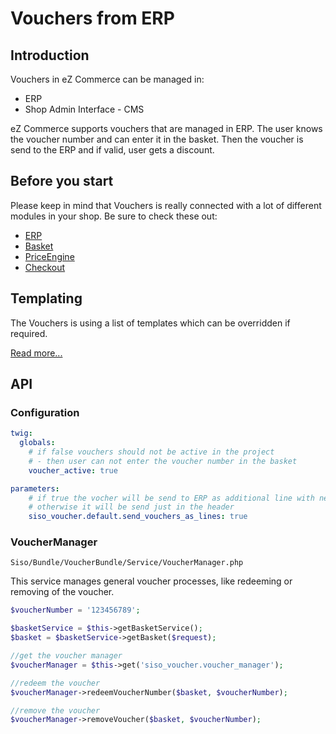 # Vouchers from ERP

## Introduction

Vouchers in eZ Commerce can be managed in:

- ERP
- Shop Admin Interface - CMS

eZ Commerce supports vouchers that are managed in ERP. The user knows the voucher number and can enter it in the basket. Then the voucher is send to the ERP and if valid, user gets a discount.

## Before you start 

Please keep in mind that Vouchers is really connected with a lot of different modules in your shop. Be sure to check these out:

- [ERP](../integrate_erp_systems/erp_communication/erp_communication.md)
- [Basket](../../guide/basket/basket.md)
- [PriceEngine](../../guide/price_engine/price_engine.md)
- [Checkout](../../guide/checkout/checkout.md)

## Templating

The Vouchers is using a list of templates which can be overridden if required. 

[Read more...](vouchers_templates.md)

## API

### Configuration

``` yaml
twig:
  globals:
    # if false vouchers should not be active in the project
    # - then user can not enter the voucher number in the basket
    voucher_active: true

parameters:
    # if true the vocher will be send to ERP as additional line with negative quantity
    # otherwise it will be send just in the header
    siso_voucher.default.send_vouchers_as_lines: true
```

### VoucherManager

`Siso/Bundle/VoucherBundle/Service/VoucherManager.php`

This service manages general voucher processes, like redeeming or removing of the voucher.

``` php
$voucherNumber = '123456789';

$basketService = $this->getBasketService();
$basket = $basketService->getBasket($request);

//get the voucher manager
$voucherManager = $this->get('siso_voucher.voucher_manager'); 

//redeem the voucher
$voucherManager->redeemVoucherNumber($basket, $voucherNumber);

//remove the voucher
$voucherManager->removeVoucher($basket, $voucherNumber);
```
